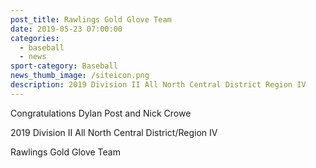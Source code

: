 ```yaml
---
post_title: Rawlings Gold Glove Team
date: 2019-05-23 07:00:00
categories:
  - baseball
  - news
sport-category: Baseball
news_thumb_image: /siteicon.png
description: 2019 Division II All North Central District Region IV
---
```


Congratulations Dylan Post and Nick Crowe

2019 Division II All North Central District/Region IV

Rawlings Gold Glove Team
